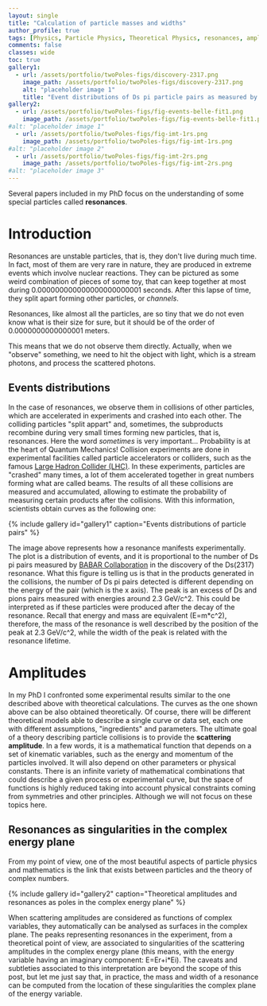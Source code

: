 ```yaml
---
layout: single
title: "Calculation of particle masses and widths"
author_profile: true
tags: [Physics, Particle Physics, Theoretical Physics, resonances, amplitudes]
comments: false
classes: wide
toc: true
gallery1:
  - url: /assets/portfolio/twoPoles-figs/discovery-2317.png
    image_path: /assets/portfolio/twoPoles-figs/discovery-2317.png
    alt: "placeholder image 1"
    title: "Event distributions of Ds pi particle pairs as measured by BaBar Collaboraion."
gallery2:
  - url: /assets/portfolio/twoPoles-figs/fig-events-belle-fit1.png
    image_path: /assets/portfolio/twoPoles-figs/fig-events-belle-fit1.png
#alt: "placeholder image 1"
  - url: /assets/portfolio/twoPoles-figs/fig-imt-1rs.png
    image_path: /assets/portfolio/twoPoles-figs/fig-imt-1rs.png
#alt: "placeholder image 2"
  - url: /assets/portfolio/twoPoles-figs/fig-imt-2rs.png
    image_path: /assets/portfolio/twoPoles-figs/fig-imt-2rs.png
#alt: "placeholder image 3"
---
```


Several papers included in my PhD focus on the understanding of some special particles called **resonances**.

# Introduction
Resonances are unstable particles, that is, they don't live during much time.
In fact, most of them are very rare in nature, they are produced in extreme events which involve nuclear reactions.
They can be pictured as some weird combination of pieces of some toy, that can keep together at most during 
0.000000000000000000000001 seconds.
After this lapse of time, they split apart forming other particles, or _channels_.

Resonances, like almost all the particles, are so tiny that we do not even know what is their size for sure, but it should be of the order of
0.0000000000000001 meters.

This means that we do not observe them directly. Actually, when we "observe" something, we need to hit the object with light, which is a stream photons, and process the scattered photons. 

## Events distributions

In the case of resonances, we observe them in collisions of other particles, which are accelerated in experiments and crashed into each other. 
The colliding particles "split appart" and, sometimes, the subproducts recombine during very small times forming new particles, that is, resonances.
Here the word _sometimes_ is very important... Probability is at the heart of Quantum Mechanics! 
Collision experiments are done in experimental facilities called particle accelerators or colliders, such as the famous [Large Hadron Collider (LHC)](https://home.cern/science/accelerators/large-hadron-collider). 
In these experiments, particles are "crashed" many times, a lot of them accelerated together in great numbers forming what are called beams.
The results of all these collisions are measured and accumulated, allowing to estimate the probability of measuring certain products after the collisions. 
With this information, scientists obtain curves as the following one:

{% include gallery id="gallery1" caption="Events distributions of particle pairs" %}

The image above represents how a resonance manifests experimentally.
The plot is a  distribution of events, and it is proportional to the number of Ds pi pairs measured by [BABAR Collaboration](https://journals.aps.org/prl/abstract/10.1103/PhysRevLett.90.242001) in the discovery of the Ds(2317) resonance.
What this figure is telling us is that in the products generated in the collisions, the number of Ds pi pairs detected is different depending on the energy of the pair (which is the x axis).
The peak is an excess of Ds and pions pairs measured with energies around 2.3 GeV/c^2.
This could be interpreted as if these particles were produced after the decay of the resonance.
Recall that energy and mass are equivalent (E=m\*c^2), therefore, the mass of the resonance is well described by the position of the peak at 2.3 GeV/c^2, while the width of the peak is related with the resonance lifetime.

# Amplitudes

In my PhD I confronted some experimental results similar to the one described above with theoretical calculations. 
The curves as the one shown above can be also obtained theoretically.
Of course, there will be different theoretical models able to describe a single curve or data set, each one with different assumptions, "ingredients" and parameters.
The ultimate goal of a theory describing particle collisions is to provide the **scattering amplitude**.
In a few words, it is a mathematical function that depends on a set of kinematic variables, such as the energy and momentum of the particles involved.
It will also depend on other parameters or physical constants.
There is an infinite variety of mathematical combinations that could describe a given process or experimental curve, but the space of functions is highly reduced taking into account physical constraints coming from symmetries and other principles. Although we will not focus on these topics here.

## Resonances as singularities in the complex energy plane

From my point of view, one of the most beautiful aspects of particle physics and mathematics is the link that exists between particles and the theory of complex numbers.

{% include gallery id="gallery2" caption="Theoretical amplitudes and resonances as poles in the complex energy plane" %}

When scattering amplitudes are considered as functions of complex variables, they automatically can be analysed as surfaces in the complex plane.
The peaks representing resonances in the experiment, from a theoretical point of view, are associated to singularities of the scattering amplitudes in the complex energy plane (this means, with the energy variable having an imaginary component: E=Er+i\*Ei).
The caveats and subtleties associated to this interpretation are beyond the scope of this post, but let me just say that, in practice, the mass and width of a resonance can be computed from the location of these singularities the complex plane of the energy variable.
